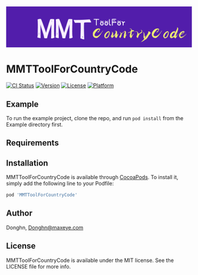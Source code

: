 ![image](Resources/MMTToolForCountryCode.png)


# MMTToolForCountryCode

[![CI Status](https://img.shields.io/travis/Donghn/MMTToolForCountryCode.svg?style=flat)](https://travis-ci.org/Donghn/MMTToolForCountryCode)
[![Version](https://img.shields.io/cocoapods/v/MMTToolForCountryCode.svg?style=flat)](https://cocoapods.org/pods/MMTToolForCountryCode)
[![License](https://img.shields.io/cocoapods/l/MMTToolForCountryCode.svg?style=flat)](https://cocoapods.org/pods/MMTToolForCountryCode)
[![Platform](https://img.shields.io/cocoapods/p/MMTToolForCountryCode.svg?style=flat)](https://cocoapods.org/pods/MMTToolForCountryCode)

## Example

To run the example project, clone the repo, and run `pod install` from the Example directory first.

## Requirements

## Installation

MMTToolForCountryCode is available through [CocoaPods](https://cocoapods.org). To install
it, simply add the following line to your Podfile:

```ruby
pod 'MMTToolForCountryCode'
```

## Author

Donghn, Donghn@maxeye.com

## License

MMTToolForCountryCode is available under the MIT license. See the LICENSE file for more info.
